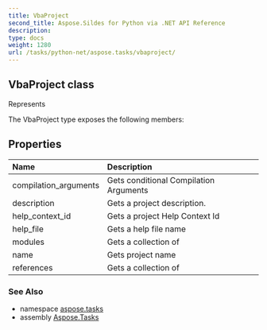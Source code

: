```yaml
---
title: VbaProject
second_title: Aspose.Sildes for Python via .NET API Reference
description: 
type: docs
weight: 1280
url: /tasks/python-net/aspose.tasks/vbaproject/
---
```


## VbaProject class

Represents

The VbaProject type exposes the following members:
## Properties
| Name | Description |
| :- | :- |
|compilation_arguments|Gets conditional Compilation Arguments|
|description|Gets a project description.|
|help_context_id|Gets a project Help Context Id|
|help_file|Gets a help file name|
|modules|Gets a collection of|
|name|Gets project name|
|references|Gets a collection of|

### See Also

* namespace [aspose.tasks](/tasks/python-net/aspose.tasks/)
* assembly [Aspose.Tasks](/tasks/python-net/)

